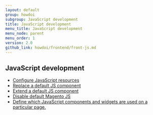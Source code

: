 ```yaml
---
layout: default
group: howdoi
subgroup: JavaScript development
title: JavaScript development
menu_title: JavaScript development
menu_node: parent
menu_order: 1
version: 2.0
github_link: howdoi/frontend/front-js.md
---
```


## JavaScript development
- <a href="{{page.baseurl}}javascript-dev-guide/javascript/js-resources.html">Configure JavaScript resources</a>
- <a href="{{page.baseurl}}javascript-dev-guide/javascript/custom_js.html#js_replace">Replace a default JS component</a>
- <a href="{{page.baseurl}}javascript-dev-guide/javascript/custom_js.html#extend_js">Extend a default JS component</a>
- <a href="{{page.baseurl}}javascript-dev-guide/javascript/custom_js.html#disable_default_js">Disable default Magento JS</a>
- <a href="{{page.baseurl}}javascript-dev-guide/javascript/js_debug.html">Define which JavaScript components and widgets are used on a particular page.</a>
